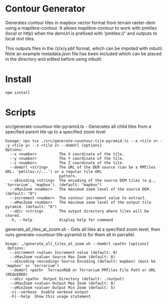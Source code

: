 # Contour Generator

Generates contour tiles in mapbox vector format from terrain raster-dem using a maplibre-contour. It allows maplibre-contour to work with pmtiles (local or http) when the demUrl is prefixed with 'pmtiles://' and outputs to local mvt tiles.

This outputs files in the <oDir>/z/x/y.pbf format, which can be impoted with mbutil. Note an example metadata.json file has been included which can be placed in the <oDir> directory and edited before using mbutil.

# Install
```
npm isntall
```

# Scripts

src/generate-countour-tile-pyramid.ts - Generates all child tiles from a specified parent tile up to a specified zoom level

```
Useage: npx tsx ./src/generate-countour-tile-pyramid.ts --x <tile x> --y <tile y> --z <tile z> --demUrl [options]
Options:
  --x <number>          The X coordinate of the tile.
  --y <number>          The Y coordinate of the tile.
  --z <number>          The Z coordinate of the tile.
  --demUrl <string>     The URL of the DEM source (can be a PMTiles URL: 'pmtiles://...') or a regular tile URL
                        pattern.
  --sEncoding <string>  The encoding of the source DEM tiles (e.g., 'terrarium', 'mapbox'). (default: "mapbox")
  --sMaxZoom <number>   The maximum zoom level of the source DEM. (default: "8")
  --increment <number>  The contour increment value to extract.
  --oMaxZoom <number>   The maximum zoom level of the output tile pyramid. (default: "8")
  --oDir <string>       The output directory where tiles will be stored.
  -h, --help            display help for command
  ```

generate_all_tiles_at_zoom.sh - Gets all tiles at a specified zoom level, then runs generate-countour-tile-pyramid.ts for them all in parrallel.
```
Usage: ./generate_all_tiles_at_zoom.sh --demUrl <path> [options]
 Options:
  --increment <value> Increment value (default: 0)
  --sMaxZoom <value> Source Max Zoom (default: 8)
  --sEncoding <encoding> Source Encoding (default: mapbox) (must be 'mapbox' or 'terrarium')
  --demUrl <path>  TerrainRGB or Terrarium PMTiles File Path or URL (REQUIRED)
  --oDir <path>  Output Directory (default: ./output)
  --oMaxZoom <value> Output Max Zoom (default: 8)
  --oMinZoom <value> Output Min Zoom (default: 5)
  -v|--verbose  Enable verbose output
  -h|--help  Show this usage statement
```
